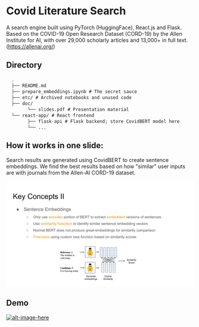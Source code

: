 # Covid Literature Search

A search engine built using PyTorch (HuggingFace), React.js and Flask. Based on the COVID-19 Open Research Dataset (CORD-19) by the Allen Institute for AI, with over 29,000 scholarly articles and 13,000+ in full text. (https://allenai.org/)

## Directory
      .
      ├── README.md
      ├── prepare_embeddings.ipynb # The secret sauce
      ├── etc/ # Archived notebooks and unused code
      ├── doc/
            └── slides.pdf # Presentation material
      └── react-app/ # React frontend
            ├── flask-api # Flask backend; store CovidBERT model here
            └── ...

## How it works in one slide:

Search results are generated using CovidBERT to create sentence embeddings. We find the best results based on how "similar" user inputs are with journals from the Allen-AI CORD-19 dataset.

<img src="./doc/slides_key_concepts.jpg" width="720px"/>

## Demo

[![alt-image-here](https://img.youtube.com/vi/m7WguDLQug4/1.jpg)](https://www.youtube.com/watch?v=m7WguDLQug4)